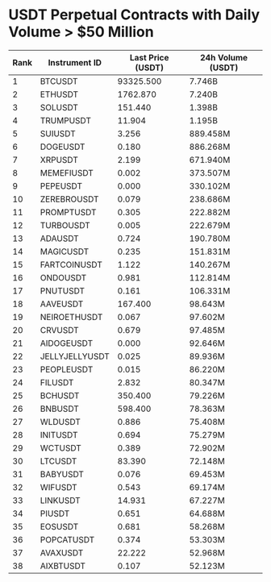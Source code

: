 # USDT Perpetual Contracts with Daily Volume > $50 Million

| Rank | Instrument ID | Last Price (USDT) | 24h Volume (USDT) |
|------|---------------|-------------------|-------------------|
| 1 | BTCUSDT | 93325.500 | 7.746B |
| 2 | ETHUSDT | 1762.870 | 7.240B |
| 3 | SOLUSDT | 151.440 | 1.398B |
| 4 | TRUMPUSDT | 11.904 | 1.195B |
| 5 | SUIUSDT | 3.256 | 889.458M |
| 6 | DOGEUSDT | 0.180 | 886.268M |
| 7 | XRPUSDT | 2.199 | 671.940M |
| 8 | MEMEFIUSDT | 0.002 | 373.507M |
| 9 | PEPEUSDT | 0.000 | 330.102M |
| 10 | ZEREBROUSDT | 0.079 | 238.686M |
| 11 | PROMPTUSDT | 0.305 | 222.882M |
| 12 | TURBOUSDT | 0.005 | 222.679M |
| 13 | ADAUSDT | 0.724 | 190.780M |
| 14 | MAGICUSDT | 0.235 | 151.831M |
| 15 | FARTCOINUSDT | 1.122 | 140.267M |
| 16 | ONDOUSDT | 0.981 | 112.814M |
| 17 | PNUTUSDT | 0.161 | 106.331M |
| 18 | AAVEUSDT | 167.400 | 98.643M |
| 19 | NEIROETHUSDT | 0.067 | 97.602M |
| 20 | CRVUSDT | 0.679 | 97.485M |
| 21 | AIDOGEUSDT | 0.000 | 92.646M |
| 22 | JELLYJELLYUSDT | 0.025 | 89.936M |
| 23 | PEOPLEUSDT | 0.015 | 86.220M |
| 24 | FILUSDT | 2.832 | 80.347M |
| 25 | BCHUSDT | 350.400 | 79.226M |
| 26 | BNBUSDT | 598.400 | 78.363M |
| 27 | WLDUSDT | 0.886 | 75.408M |
| 28 | INITUSDT | 0.694 | 75.279M |
| 29 | WCTUSDT | 0.389 | 72.902M |
| 30 | LTCUSDT | 83.390 | 72.148M |
| 31 | BABYUSDT | 0.076 | 69.453M |
| 32 | WIFUSDT | 0.543 | 69.174M |
| 33 | LINKUSDT | 14.931 | 67.227M |
| 34 | PIUSDT | 0.651 | 64.688M |
| 35 | EOSUSDT | 0.681 | 58.268M |
| 36 | POPCATUSDT | 0.374 | 53.303M |
| 37 | AVAXUSDT | 22.222 | 52.968M |
| 38 | AIXBTUSDT | 0.107 | 52.123M |
